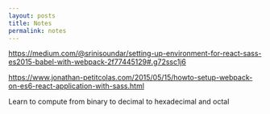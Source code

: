 ```yaml
---
layout: posts
title: Notes
permalink: notes
---
```


https://medium.com/@srinisoundar/setting-up-environment-for-react-sass-es2015-babel-with-webpack-2f77445129#.g72ssc1j6

https://www.jonathan-petitcolas.com/2015/05/15/howto-setup-webpack-on-es6-react-application-with-sass.html

Learn to compute from binary to decimal to hexadecimal and octal
